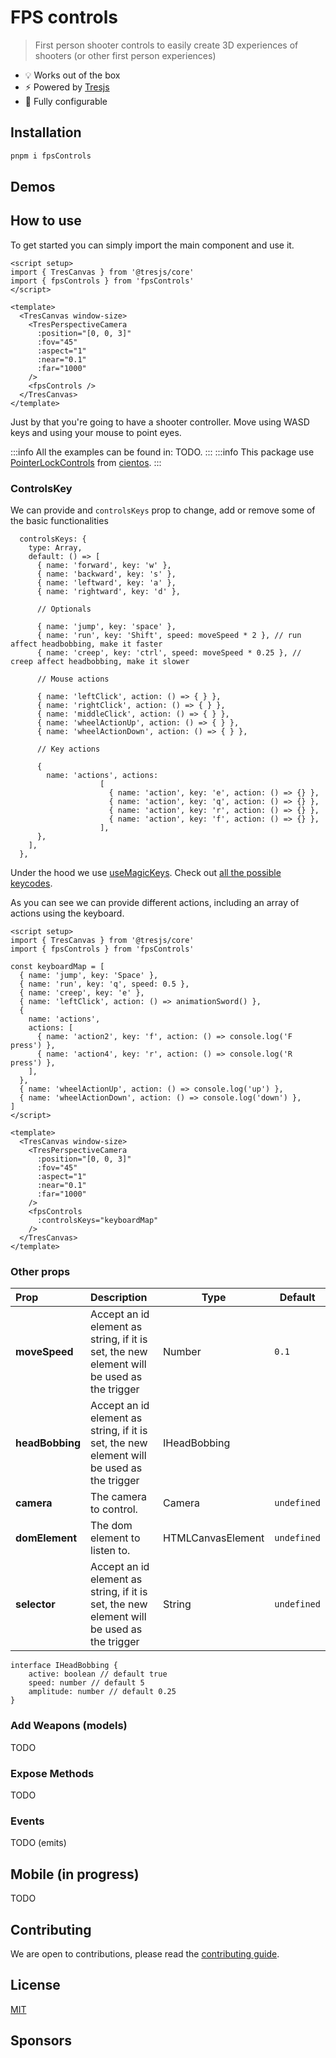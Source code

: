 # FPS controls

> First person shooter controls to easily create 3D experiences of shooters (or other first person experiences)

- 💡 Works out of the box
- ⚡️ Powered by [Tresjs](https://tresjs.org/)
- 🦾 Fully configurable

## Installation

```bash
pnpm i fpsControls
```

## Demos

<!-- - [Stackblitz Collection](https://stackblitz.com/@alvarosabu/collections/tresjs) -->

## How to use

To get started you can simply import the main component and use it.

```vue{15}
<script setup>
import { TresCanvas } from '@tresjs/core'
import { fpsControls } from 'fpsControls'
</script>

<template>
  <TresCanvas window-size>
    <TresPerspectiveCamera
      :position="[0, 0, 3]"
      :fov="45"
      :aspect="1"
      :near="0.1"
      :far="1000"
    />
    <fpsControls />
  </TresCanvas>
</template>
```

Just by that you're going to have a shooter controller. Move using WASD keys and using your mouse to point eyes.

:::info
All the examples can be found in: TODO.
:::
:::info
This package use [PointerLockControls](https://cientos.tresjs.org/guide/controls/pointer-lock-controls.html) from [cientos](https://cientos.tresjs.org/).
:::

### ControlsKey

We can provide and `controlsKeys` prop to change, add or remove some of the basic functionalities

```
  controlsKeys: {
    type: Array,
    default: () => [
      { name: 'forward', key: 'w' },
      { name: 'backward', key: 's' },
      { name: 'leftward', key: 'a' },
      { name: 'rightward', key: 'd' },

      // Optionals

      { name: 'jump', key: 'space' },
      { name: 'run', key: 'Shift', speed: moveSpeed * 2 }, // run affect headbobbing, make it faster
      { name: 'creep', key: 'ctrl', speed: moveSpeed * 0.25 }, // creep affect headbobbing, make it slower

      // Mouse actions

      { name: 'leftClick', action: () => { } },
      { name: 'rightClick', action: () => { } },
      { name: 'middleClick', action: () => { } },
      { name: 'wheelActionUp', action: () => { } },
      { name: 'wheelActionDown', action: () => { } },

      // Key actions

      {
        name: 'actions', actions:
                    [
                      { name: 'action', key: 'e', action: () => {} },
                      { name: 'action', key: 'q', action: () => {} },
                      { name: 'action', key: 'r', action: () => {} },
                      { name: 'action', key: 'f', action: () => {} },
                    ],
      },
    ],
  },
```

Under the hood we use [useMagicKeys](https://vueuse.org/core/useMagicKeys/#usemagickeys). Check out [all the possible keycodes](https://developer.mozilla.org/en-US/docs/Web/API/KeyboardEvent/code/code_values).

As you can see we can provide different actions, including an array of actions using the keyboard.

```
<script setup>
import { TresCanvas } from '@tresjs/core'
import { fpsControls } from 'fpsControls'

const keyboardMap = [
  { name: 'jump', key: 'Space' },
  { name: 'run', key: 'q', speed: 0.5 },
  { name: 'creep', key: 'e' },
  { name: 'leftClick', action: () => animationSword() },
  {
    name: 'actions',
    actions: [
      { name: 'action2', key: 'f', action: () => console.log('F press') },
      { name: 'action4', key: 'r', action: () => console.log('R press') },
    ],
  },
  { name: 'wheelActionUp', action: () => console.log('up') },
  { name: 'wheelActionDown', action: () => console.log('down') },
]
</script>

<template>
  <TresCanvas window-size>
    <TresPerspectiveCamera
      :position="[0, 0, 3]"
      :fov="45"
      :aspect="1"
      :near="0.1"
      :far="1000"
    />
    <fpsControls
      :controlsKeys="keyboardMap"
    />
  </TresCanvas>
</template>
```

### Other props

| Prop            | Description                                                                               | Type              | Default     |
| :-------------- | :---------------------------------------------------------------------------------------- | ----------------- | ----------- |
| **moveSpeed**   | Accept an id element as string, if it is set, the new element will be used as the trigger | Number            | `0.1`       |
| **headBobbing** | Accept an id element as string, if it is set, the new element will be used as the trigger | IHeadBobbing      |             |
| **camera**      | The camera to control.                                                                    | Camera            | `undefined` |
| **domElement**  | The dom element to listen to.                                                             | HTMLCanvasElement | `undefined` |
| **selector**    | Accept an id element as string, if it is set, the new element will be used as the trigger | String            | `undefined` |

```
interface IHeadBobbing {
    active: boolean // default true
    speed: number // default 5
    amplitude: number // default 0.25
}
```

### Add Weapons (models)

TODO

### Expose Methods

TODO

### Events

TODO (emits)

## Mobile (in progress)

TODO

## Contributing

We are open to contributions, please read the [contributing guide](https://github.com/Tresjs/tres/blob/main/CONTRIBUTING.md).

## License

[MIT](/LICENSE)

## Sponsors

<!-- Be the first to support this project [here](https://github.com/sponsors/tresjs) ☺️ -->
